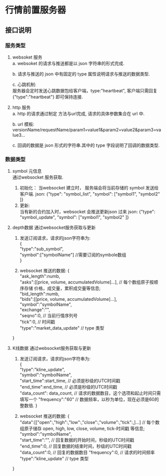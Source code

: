 # 行情前置服务器

## 接口说明

### 服务类型

1. websoket 服务  
   a. websoket 的请求与推送都是以 json 字符串的形式完成. 

   b. 请求与推送的 json 中有固定的 type 属性说明请求与推送的数据类型.

   c. 心跳机制:  
    服务器会定时发送心跳数据包给客户端，type:"heartbeat", 客户端只需回复 {"type":"heartbeat"} 即可保持连接.

2. http 服务  
   a. http 的请求通过制定 方法与url完成, 请求的具体参数集合在 url 中.

   b. url 模板: versionName/requestName/param1=value1&param2=value2&param3=value3...

   c. 回调的数据是 json 形式的字符串.其中的 type 字段说明了回调的数据类型.

### 数据类型
1. symbol 元信息  
   通过websocket 服务获取.  
   1) 初始化： 当websocket 建立时， 服务端会将当前存储的 symbol 发送给客户端. 
        json: {"type": "symbol_list", "symbol": ["symbol1", "symbol2" ]}
   2) 更新:  
       当有新的合约加入时，websocket 会推送更新json 过来
       json: {"type": "symbol_update", "symbol": ["symbol1", "symbol2" ]}

2. depth数据 
    通过websocket服务获取与更新
    1) 发送订阅请求，请求的json字符串为:  
    {  
        "type":"sub_symbol",  
        "symbol":["symbolName"]  //需要订阅的symbole数组   
    }  

    2) websocket 推送的数据:
    {  
        "ask_length":numb,  
        "asks":[[price, volume, accumulatedVolume]...],  // 每个数组原子按顺序存储 价格，成交量，累积成交量等信息;  
        "bid_length":numb,  
        "bids":[[price, volume, accumulatedVolume]...],  
        "symbol":"symbolName",  
        "exchange":"",  
        "seqno":0,  // 当前行情序列号  
        "tick":0,   // 时间戳  
        "type":"market_data_update"     // type 类型   

    }

3. K线数据
    通过websocket服务获取与更新
    1) 发送订阅请求，请求的json字符串为:     
    {   
        "type":"kline_update",    
        "symbol":"symbolName",  
        "start_time":start_time,    // 必须是秒级的UTC时间戳   
        "end_time":end_time,        // 必须是秒级的UTC时间戳  
        "data_count": data_count,   // 请求的数据数目，这个选项和起止时间只需填写一个
        "frequency":"60"            // 数据频率，以秒为单位，现在必须是60的整数倍.
    }

    2) websocket 推送的数据:
    {  
        "data":[["open":,"high":,"low":,"close":,"volume":,"tick":,]...]  // 每个数组原子储存 open, high, low, close, volume, tick-时间戳 等信息;
        "symbol":"symbolName",    
        "start_time":"",    // 回复数据的开始时间，秒级的UTC时间戳   
        "end_time":0,       // 回复数据的结束时间，秒级的UTC时间戳   
        "data_count":0,     // 回复的数据数目
        "frequency":0,      // 请求的时间频率  
        "type":"kline_update"     // type 类型   


    }    
